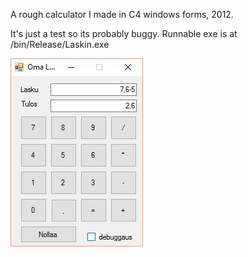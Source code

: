 A rough calculator I made in C4 windows forms,  2012.

It's just a test so its probably buggy.
Runnable exe is at /bin/Release/Laskin.exe

![Example](images/image01.jpg "Example")
